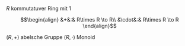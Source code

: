 $R$ kommutatuver Ring mit 1

$$\begin{align}
&+&:& R\times R \to R\\
&\cdot&:& R\times R \to R
\end{align}$$

$(R, +)$ abelsche Gruppe
$(R, \cdot)$ Monoid
